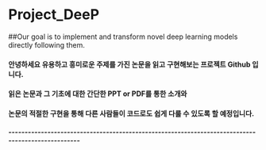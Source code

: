 # Project_DeeP

##Our goal is to implement and transform novel deep learning models directly following them.


#### 안녕하세요 유용하고 흥미로운 주제를 가진 논문을 읽고 구현해보는 프로젝트 Github 입니다.
#### 읽은 논문과 그 기초에 대한 간단한 PPT or PDF를 통한 소개와 
#### 논문의 적절한 구현을 통해 다른 사람들이 코드로도 쉽게 다룰 수 있도록 할 예정입니다.

##### --------------------------------------------------------------------------------------------------
